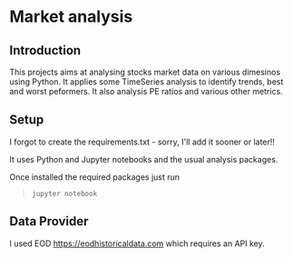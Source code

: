 # Market analysis
## Introduction
This projects aims at analysing stocks market data on various dimesinos using Python. It applies some TimeSeries analysis to identify trends, best and worst peformers. It also analysis PE ratios and various other metrics.

## Setup
I forgot to create the requirements.txt - sorry, I'll add it sooner or later!!

It uses Python and Jupyter notebooks and the usual analysis packages. 

Once installed the required packages just run 
>`jupyter notebook`

## Data Provider
I used EOD https://eodhistoricaldata.com which requires an API key.

